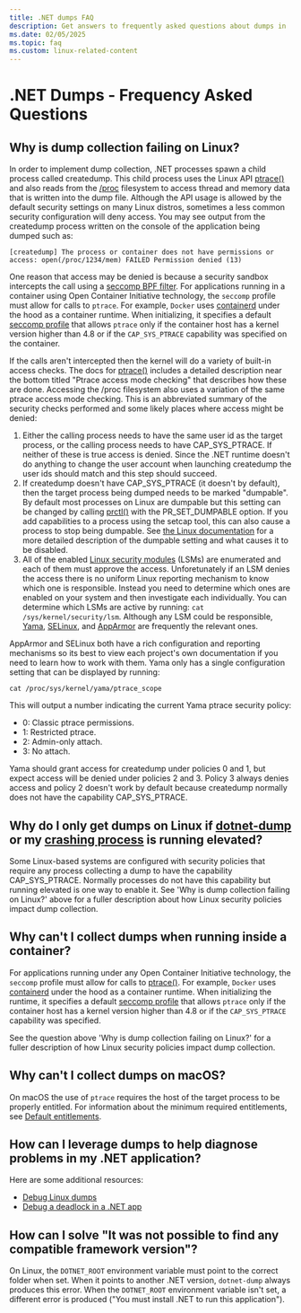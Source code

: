 ```yaml
---
title: .NET dumps FAQ
description: Get answers to frequently asked questions about dumps in .NET.
ms.date: 02/05/2025
ms.topic: faq
ms.custom: linux-related-content
---
```


# .NET Dumps - Frequency Asked Questions

## Why is dump collection failing on Linux?

In order to implement dump collection, .NET processes spawn a child process called createdump. This child process uses the Linux API [ptrace()](https://www.man7.org/linux/man-pages/man2/ptrace.2.html) and also reads from the [/proc](https://www.kernel.org/doc/html/latest/filesystems/proc.html) filesystem to access thread and memory data that is written into the dump file. Although the API usage is allowed by the default security settings on many Linux distros, sometimes a less common security configuration will deny access. You may see output from the createdump process written on the console of the application being dumped such as:

```
[createdump] The process or container does not have permissions or access: open(/proc/1234/mem) FAILED Permission denied (13)
```

One reason that access may be denied is because a security sandbox intercepts the call using a [seccomp BPF filter](https://www.kernel.org/doc/html/v4.19/userspace-api/seccomp_filter.html). For applications running in a container using Open Container Initiative technology, the `seccomp` profile must allow for calls to `ptrace`. For example, `Docker` uses [containerd](https://github.com/moby/containerd) under the hood as a container runtime. When initializing, it specifies a default [seccomp profile](https://github.com/moby/moby/blob/master/profiles/seccomp/default.json) that allows `ptrace` only if the container host has a kernel version higher than 4.8 or if the `CAP_SYS_PTRACE` capability was specified on the container.

If the calls aren't intercepted then the kernel will do a variety of built-in access checks. The docs for [ptrace()](https://www.man7.org/linux/man-pages/man2/ptrace.2.html) includes a detailed description near the bottom titled "Ptrace access mode checking" that describes how these are done. Accessing the /proc filesystem also uses a variation of the same ptrace access mode checking. This is an abbreviated summary of the security checks performed and some likely places where access might be denied:

1. Either the calling process needs to have the same user id as the target process, or the calling process needs to have CAP_SYS_PTRACE. If neither of these is true access is denied. Since the .NET runtime doesn't do anything to change the user account when launching createdump the user ids should match and this step should succeed.
2. If createdump doesn't have CAP_SYS_PTRACE (it doesn't by default), then the target process being dumped needs to be marked "dumpable". By default most processes on Linux are dumpable but this setting can be changed by calling [prctl()](https://www.man7.org/linux/man-pages/man2/prctl.2.html) with the PR_SET_DUMPABLE option. If you add capabilities to a process using the setcap tool, this can also cause a process to stop being dumpable. See [the Linux documentation](https://www.man7.org/linux/man-pages/man2/PR_SET_DUMPABLE.2const.html) for a more detailed description of the dumpable setting and what causes it to be disabled.
3. All of the enabled [Linux security modules](https://www.kernel.org/doc/html/v4.16/admin-guide/LSM/index.html) (LSMs) are enumerated and each of them must approve the access. Unforetunately if an LSM denies the access there is no uniform Linux reporting mechanism to know which one is responsible. Instead you need to determine which ones are enabled on your system and then investigate each individually. You can determine which LSMs are active by running: `cat /sys/kernel/security/lsm`. Although any LSM could be responsible, [Yama](https://www.kernel.org/doc/html/v4.16/admin-guide/LSM/Yama.html), [SELinux](https://selinuxproject.org/page/Main_Page), and [AppArmor](https://gitlab.com/apparmor/apparmor/-/wikis/GettingStarted) are frequently the relevant ones.

AppArmor and SELinux both have a rich configuration and reporting mechanisms so its best to view each project's own documentation if you need to learn how to work with them. Yama only has a single configuration setting that can be displayed by running:

```
cat /proc/sys/kernel/yama/ptrace_scope
```

This will output a number indicating the current Yama ptrace security policy:

- 0: Classic ptrace permissions.
- 1: Restricted ptrace.
- 2: Admin-only attach.
- 3: No attach.

Yama should grant access for createdump under policies 0 and 1, but expect access will be denied under policies 2 and 3. Policy 3 always denies access and policy 2 doesn't work by default because createdump normally does not have the capability CAP_SYS_PTRACE.

## Why do I only get dumps on Linux if [dotnet-dump](dotnet-dump.md) or my [crashing process](collect-dumps-crash.md) is running elevated?

Some Linux-based systems are configured with security policies that require any process collecting a dump to have the capability CAP_SYS_PTRACE. Normally processes do not have this capability but running elevated is one way to enable it. See 'Why is dump collection failing on Linux?' above for a fuller description about how Linux security policies impact dump collection.

## Why can't I collect dumps when running inside a container?

For applications running under any Open Container Initiative technology, the `seccomp` profile must allow for calls to [ptrace()](https://www.man7.org/linux/man-pages/man2/ptrace.2.html). For example, `Docker` uses [containerd](https://github.com/moby/containerd) under the hood as a container runtime. When initializing the runtime, it specifies a default [seccomp profile](https://github.com/moby/moby/blob/master/profiles/seccomp/default.json) that allows `ptrace` only if the container host has a kernel version higher than 4.8 or if the `CAP_SYS_PTRACE` capability was specified.

See the question above 'Why is dump collection failing on Linux?' for a fuller description of how Linux security policies impact dump collection.

## Why can't I collect dumps on macOS?

On macOS the use of `ptrace` requires the host of the target process to be properly entitled. For information about the minimum required entitlements, see [Default entitlements](../install/macos-notarization-issues.md#default-entitlements).

## How can I leverage dumps to help diagnose problems in my .NET application?

Here are some additional resources:

- [Debug Linux dumps](debug-linux-dumps.md)
- [Debug a deadlock in a .NET app](debug-deadlock.md)

## How can I solve "It was not possible to find any compatible framework version"?

On Linux, the `DOTNET_ROOT` environment variable must point to the correct folder when set. When it points to another .NET version, `dotnet-dump` always produces this error. When the `DOTNET_ROOT` environment variable isn't set, a different error is produced ("You must install .NET to run this application").
